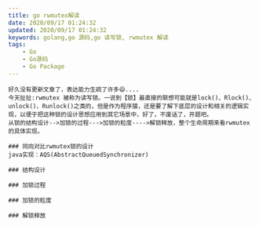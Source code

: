 ```yaml
---
title: go rwmutex解读
date: 2020/09/17 01:24:32
updated: 2020/09/17 01:24:32
keywords: golang,go 源码,go 读写锁, rwmutex 解读
tags:
    - Go
    - Go源码
    - Go Package
---
```

    好久没有更新文章了，表达能力生疏了许多😄....
    今天扯扯:rwmutex 被称为读写锁。一说到【锁】最直接的联想可能就是lock()、Rlock()、unlock()、Runlock()之类的，但是作为程序猿，还是要了解下底层的设计和相关的逻辑实现，以便于把这种锁的设计思想应用到其它场景中，好了，不废话了，开题吧。
    从锁的结构设计-->加锁的过程--->加锁的粒度---->解锁释放，整个生命周期来看rwmutex的具体实现。
<!-- more -->

    ### 同向对比rwmutex锁的设计
    java实现：AQS(AbstractQueuedSynchronizer)

    ### 结构设计

    ### 加锁过程

    ### 加锁的粒度

    ### 解锁释放

